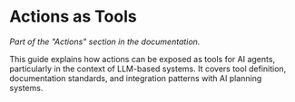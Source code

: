 # Actions as Tools

_Part of the "Actions" section in the documentation._

This guide explains how actions can be exposed as tools for AI agents, particularly in the context of LLM-based systems. It covers tool definition, documentation standards, and integration patterns with AI planning systems.
